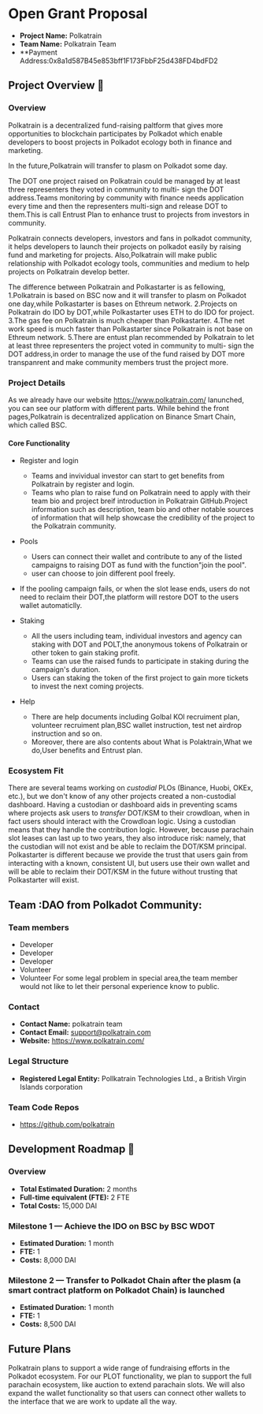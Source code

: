 # Open Grant Proposal

- **Project Name:** Polkatrain
- **Team Name:** Polkatrain Team
- **Payment Address:0x8a1d587B45e853bff1F173FbbF25d438FD4bdFD2

## Project Overview :page_facing_up:

### Overview

Polkatrain is a decentralized fund-raising paltform that gives more opportunities to blockchain participates by Polkadot which enable developers to boost projects in Polkadot ecology both in finance and marketing.

In the future,Polkatrain will transfer to plasm on Polkadot some day.

The DOT one project raised on Polkatrain could be managed by at least three representers they voted in community to multi- sign the DOT address.Teams monitoring by community with finance needs application every time and then the representers multi-sign and release DOT to them.This is call Entrust Plan to enhance trust to projects from investors in community.


Polkatrain connects developers, investors and fans in polkadot community, it helps developers to launch their projects on polkadot easily by raising fund and marketing for projects. Also,Polkatrain will make public relationship with Polkadot ecology tools, communities and medium to help projects on Polkatrain develop better.

The difference between Polkatrain and Polkastarter is as fellowing,
1.Polkatrain is based on BSC now and it will transfer to plasm on Polkadot one day,while Polkastarter is bases on Ethreum network.
2.Projects on Polkatrain do IDO by DOT,while Polkastarter uses ETH to do IDO for project.
3.The gas fee on Polkatrain is much cheaper than Polkastarter.
4.The net work speed is much faster than Polkastarter since Polkatrain is not base on Ethreum network.
5.There are entust plan recommended by Polkatrain to  let at least three representers the project voted in community to multi- sign the DOT address,in order to manage the use of the fund raised by DOT more transpanrent and make community members trust the project more.

### Project Details

As we already have our website https://www.polkatrain.com/ lanunched, you can see our platform with different parts. While behind the front pages,Polkatrain is decentralized application on Binance Smart Chain, which called BSC.



#### Core Functionality

- Register and login
  - Teams and invividual investor can start to get benefits from Polkatrain by register and login.
  - Teams who plan to raise fund on Polkatrain need to apply with their team bio and project breif introduction in Polkatrain GitHub.Project information such as description, team bio and other notable sources of information that will help showcase the credibility of the project to the Polkatrain community.
- Pools
  - Users can connect their wallet and contribute to any of the listed campaigns to raising DOT as fund with the function"join the pool".
  - user can choose to join different pool freely.
- If the pooling campaign fails, or when the slot lease ends, users do not need to reclaim their DOT,the platform will restore DOT to the users wallet automaticlly.

- Staking
  - All the users including team, individual investors and agency can staking with DOT and POLT,the anonymous tokens of Polkatrain or other token to gain staking profit.
  - Teams can use the raised funds to participate in staking during the campaign's duration.
  - Users can staking  the token of the first project to gain more tickets to invest the next coming projects.
- Help
  - There are help documents including Golbal KOl recruiment plan, volunteer recruiment plan,BSC wallet instruction, test net airdrop instruction and so on.
  -  Moreover, there are also contents about What is Polaktrain,What we do,User benefits and Entrust plan.

### Ecosystem Fit

There are several teams working on _custodial_ PLOs (Binance, Huobi, OKEx, etc.), but we don't know
of any other projects created a non-custodial dashboard. Having a custodian or dashboard aids in
preventing scams where projects ask users to _transfer_ DOT/KSM to their crowdloan, when in fact
users should interact with the Crowdloan logic. Using a custodian means that they handle the
contribution logic. However, because parachain slot leases can last up to two years, they also
introduce risk: namely, that the custodian will not exist and be able to reclaim the DOT/KSM
principal. Polkastarter is different because we provide the trust that users gain from interacting
with a known, consistent UI, but users use their own wallet and will be able to reclaim their
DOT/KSM in the future without trusting that Polkastarter will exist.

## Team :DAO from Polkadot Community:

### Team members

- Developer
- Developer
- Developer
- Volunteer
- Volunteer
 For some legal problem in special area,the team member would not like to let their personal experience know to public.

### Contact

- **Contact Name:** polkatrain team
- **Contact Email:** support@polkatrain.com
- **Website:** https://www.polkatrain.com/

### Legal Structure

- **Registered Legal Entity:** Pollkatrain Technologies Ltd., a British Virgin Islands corporation



### Team Code Repos

- https://github.com/polkatrain




## Development Roadmap :nut_and_bolt:

### Overview

- **Total Estimated Duration:** 2 months
- **Full-time equivalent (FTE):** 2 FTE
- **Total Costs:** 15,000 DAI

### Milestone 1 — Achieve the IDO on  BSC by BSC WDOT
- **Estimated Duration:** 1 month
- **FTE:** 1
- **Costs:** 8,000 DAI


### Milestone 2 — Transfer to Polkadot Chain after the plasm (a smart contract platform on  Polkadot Chain) is launched

- **Estimated Duration:** 1 month
- **FTE:** 1
- **Costs:** 8,500 DAI

## Future Plans

Polkatrain plans to support a wide range of fundraising efforts in the Polkadot ecosystem. For our
PLOT functionality, we plan to support the full parachain ecosystem, like auction to extend parachain slots. We will also expand the wallet
functionality so that users can connect other wallets to the
interface that we are work to update all the way.


